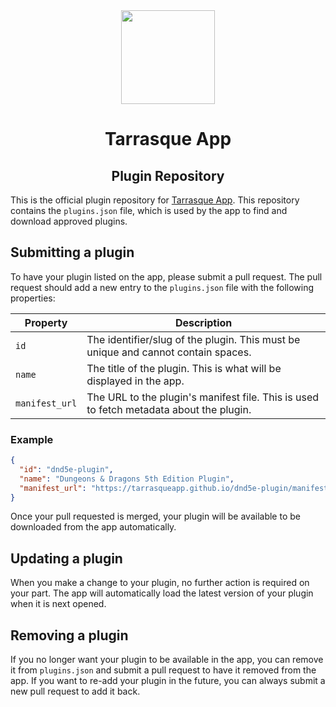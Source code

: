 <div align="center">
  <a href="https://tarrasque.app" target="_blank"><img src="https://tarrasque.app/images/logo.svg" width="150" /></a>
  <h1>Tarrasque App</h1>
  <h2>Plugin Repository</h2>
</div>

This is the official plugin repository for [Tarrasque App](https://tarrasque.app). This repository contains the `plugins.json` file, which is used by the app to find and download approved plugins.

## Submitting a plugin

To have your plugin listed on the app, please submit a pull request. The pull request should add a new entry to the `plugins.json` file with the following properties:

| Property       | Description                                                                             |
| -------------- | --------------------------------------------------------------------------------------- |
| `id`           | The identifier/slug of the plugin. This must be unique and cannot contain spaces.       |
| `name`         | The title of the plugin. This is what will be displayed in the app.                     |
| `manifest_url` | The URL to the plugin's manifest file. This is used to fetch metadata about the plugin. |

### Example

```json
{
  "id": "dnd5e-plugin",
  "name": "Dungeons & Dragons 5th Edition Plugin",
  "manifest_url": "https://tarrasqueapp.github.io/dnd5e-plugin/manifest.json"
}
```

Once your pull requested is merged, your plugin will be available to be downloaded from the app automatically.

## Updating a plugin

When you make a change to your plugin, no further action is required on your part. The app will automatically load the latest version of your plugin when it is next opened.

## Removing a plugin

If you no longer want your plugin to be available in the app, you can remove it from `plugins.json` and submit a pull request to have it removed from the app. If you want to re-add your plugin in the future, you can always submit a new pull request to add it back.
